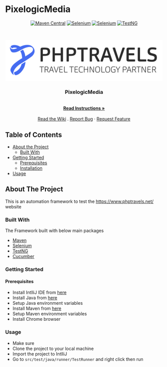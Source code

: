 # PixelogicMedia
<!-- PROJECT SHIELDS -->
<p align="center">        
    <a href="http://maven.apache.org" alt="Maven">
        <img alt="Maven Central" src="https://img.shields.io/maven-central/v/org.apache.maven/apache-maven"></a>  
    <a href="https://www.seleniumhq.org" alt="Selenium">
        <img alt="Selenium" src="https://img.shields.io/badge/Selenium-v3.141.59-blue"></a>  
  <a href="https://www.seleniumhq.org" alt="Selenium">
        <img alt="Selenium" src="https://img.shields.io/badge/Cucumber-4.8.0-blue"></a>
    <a href="https://testng.org" alt="Maven">
        <img alt="TestNG" src="https://img.shields.io/badge/TestNG-v7.0.0-blue"></a>      
</p>

<!-- PROJECT LOGO -->
<br />
<p align="center">
  <a href="https://github.com/mahmoudazaid/PixelogicMedia">
    <img src="images/logo.png" alt="Logo">
  </a>

  <h3 align="center">PixelogicMedia</h3>
   <p align="center">
    <br />
    <a href="#about-the-project"><strong>Read Instructions »</strong></a>
    <br />
    <br />  
    <a href="https://github.com/mahmoudazaid/PixelogicMedia/wiki">Read the Wiki</a>
    .
    <a href="https://github.com/mahmoudazaid/PixelogicMedia/issues">Report Bug</a>
    ·
    <a href="https://github.com/mahmoudazaid/PixelogicMedia/issues">Request Feature</a>
  </p>
</p>

<!-- TABLE OF CONTENTS -->
## Table of Contents

* [About the Project](#about-the-project)
  * [Built With](#built-with)
* [Getting Started](#getting-started)
  * [Prerequisites](#prerequisites)
  * [Installation](#installation)
* [Usage](#usage)
<!-- ABOUT THE PROJECT -->

## About The Project

This is an automation framework to test the https://www.phptravels.net/ website

### Built With
The Framework built with below main packages
* [Maven](http://maven.apache.org/)
* [Selenium](https://www.seleniumhq.org/)
* [TestNG](https://testng.org/doc/)
* [Cucumber](https://cucumber.io)

### Getting Started
#### Prerequisites
* Install IntlliJ IDE from [here](https://www.jetbrains.com/idea/download/#section=windows)
* Install Java from [here](https://www.oracle.com/technetwork/java/javase/downloads/index.html)
* Setup Java environment variables
* Install Maven from [here](http://maven.apache.org/download.cgi)
* Setup Maven environment variables
* Install Chrome browser

### Usage
* Make sure 
* Clone the project to your local machine
* Import the project to IntlliJ
* Go to `src/test/java/runner/TestRunner` and right click then run
